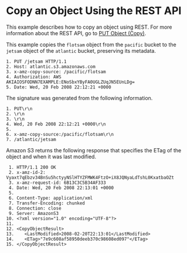 # Copy an Object Using the REST API<a name="CopyingObjectUsingREST"></a>

This example describes how to copy an object using REST\. For more information about the REST API, go to [PUT Object \(Copy\)](http://docs.aws.amazon.com/AmazonS3/latest/API/RESTObjectCOPY.html)\.

This example copies the `flotsam` object from the `pacific` bucket to the `jetsam` object of the `atlantic` bucket, preserving its metadata\.

```
1. PUT /jetsam HTTP/1.1
2. Host: atlantic.s3.amazonaws.com
3. x-amz-copy-source: /pacific/flotsam
4. Authorization: AWS AKIAIOSFODNN7EXAMPLE:ENoSbxYByFA0UGLZUqJN5EUnLDg=
5. Date: Wed, 20 Feb 2008 22:12:21 +0000
```

The signature was generated from the following information\.

```
1. PUT\r\n
2. \r\n
3. \r\n
4. Wed, 20 Feb 2008 22:12:21 +0000\r\n
5. 
6. x-amz-copy-source:/pacific/flotsam\r\n
7. /atlantic/jetsam
```

Amazon S3 returns the following response that specifies the ETag of the object and when it was last modified\.

```
 1. HTTP/1.1 200 OK
 2. x-amz-id-2: Vyaxt7qEbzv34BnSu5hctyyNSlHTYZFMWK4FtzO+iX8JQNyaLdTshL0KxatbaOZt
 3. x-amz-request-id: 6B13C3C5B34AF333
 4. Date: Wed, 20 Feb 2008 22:13:01 +0000
 5. 
 6. Content-Type: application/xml
 7. Transfer-Encoding: chunked
 8. Connection: close
 9. Server: AmazonS3
10. <?xml version="1.0" encoding="UTF-8"?>
11. 
12. <CopyObjectResult>
13.    <LastModified>2008-02-20T22:13:01</LastModified>
14.    <ETag>"7e9c608af58950deeb370c98608ed097"</ETag>
15. </CopyObjectResult>
```